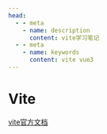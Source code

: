 ```yaml
---
head:
  - - meta
    - name: description
      content: vite学习笔记
  - - meta
    - name: keywords
      content: vite vue3
---
```


# Vite

[vite官方文档](https://cn.vitejs.dev/guide/why.html)
